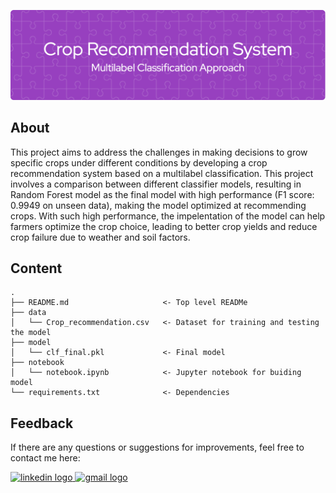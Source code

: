 ![header](header.png)

## About
This project aims to address the challenges in making decisions to grow specific crops under different conditions by developing a crop recommendation system based on a multilabel classification. This project involves a comparison between different classifier models, resulting in Random Forest model as the final model with high performance (F1 score: 0.9949 on unseen data), making the model optimized at recommending crops. With such high performance, the impelentation of the model can help farmers optimize the crop choice, leading to better crop yields and reduce crop failure due to weather and soil factors.

## Content
    .
    ├── README.md                     <- Top level READMe
    ├── data
    │   └── Crop_recommendation.csv   <- Dataset for training and testing the model
    ├── model
    │   └── clf_final.pkl             <- Final model
    ├── notebook
    │   └── notebook.ipynb            <- Jupyter notebook for buiding model
    └── requirements.txt              <- Dependencies

## Feedback
If there are any questions or suggestions for improvements, feel free to contact me here:

<a href="https://www.linkedin.com/in/adelia-januarto/" target="_blank">
    <img src="https://raw.githubusercontent.com/maurodesouza/profile-readme-generator/master/src/assets/icons/social/linkedin/default.svg" width="52" height="40" alt="linkedin logo"/>
  </a>
<a href="mailto:januartoadelia@gmail.com" target="_blank">
    <img src="https://raw.githubusercontent.com/maurodesouza/profile-readme-generator/master/src/assets/icons/social/gmail/default.svg"  width="52" height="40" alt="gmail logo"/>
  </a>